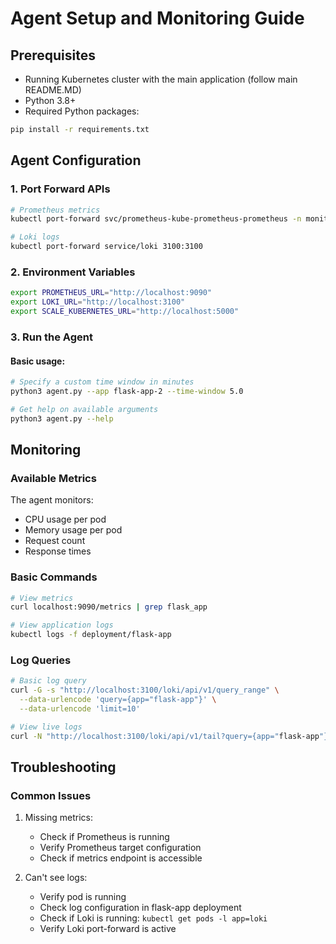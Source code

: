# Agent Setup and Monitoring Guide

## Prerequisites
- Running Kubernetes cluster with the main application (follow main README.MD)
- Python 3.8+
- Required Python packages:
```bash
pip install -r requirements.txt
```

## Agent Configuration

### 1. Port Forward APIs
```bash
# Prometheus metrics
kubectl port-forward svc/prometheus-kube-prometheus-prometheus -n monitoring 9090

# Loki logs
kubectl port-forward service/loki 3100:3100

```

### 2. Environment Variables
```bash
export PROMETHEUS_URL="http://localhost:9090"
export LOKI_URL="http://localhost:3100"
export SCALE_KUBERNETES_URL="http://localhost:5000"
```

### 3. Run the Agent

#### Basic usage:
```bash
# Specify a custom time window in minutes
python3 agent.py --app flask-app-2 --time-window 5.0

# Get help on available arguments
python3 agent.py --help
```

## Monitoring

### Available Metrics
The agent monitors:
- CPU usage per pod
- Memory usage per pod
- Request count
- Response times

### Basic Commands
```bash
# View metrics
curl localhost:9090/metrics | grep flask_app

# View application logs
kubectl logs -f deployment/flask-app
```

### Log Queries
```bash
# Basic log query
curl -G -s "http://localhost:3100/loki/api/v1/query_range" \
  --data-urlencode 'query={app="flask-app"}' \
  --data-urlencode 'limit=10'

# View live logs
curl -N "http://localhost:3100/loki/api/v1/tail?query={app="flask-app"}"
```

## Troubleshooting

### Common Issues
1. Missing metrics:
   - Check if Prometheus is running
   - Verify Prometheus target configuration
   - Check if metrics endpoint is accessible

2. Can't see logs:
   - Verify pod is running
   - Check log configuration in flask-app deployment
   - Check if Loki is running: `kubectl get pods -l app=loki`
   - Verify Loki port-forward is active
